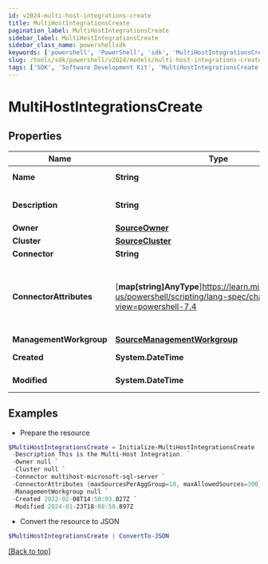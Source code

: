 ```yaml
---
id: v2024-multi-host-integrations-create
title: MultiHostIntegrationsCreate
pagination_label: MultiHostIntegrationsCreate
sidebar_label: MultiHostIntegrationsCreate
sidebar_class_name: powershellsdk
keywords: ['powershell', 'PowerShell', 'sdk', 'MultiHostIntegrationsCreate', 'V2024MultiHostIntegrationsCreate'] 
slug: /tools/sdk/powershell/v2024/models/multi-host-integrations-create
tags: ['SDK', 'Software Development Kit', 'MultiHostIntegrationsCreate', 'V2024MultiHostIntegrationsCreate']
---
```



# MultiHostIntegrationsCreate

## Properties

Name | Type | Description | Notes
------------ | ------------- | ------------- | -------------
**Name** | **String** | Multi-Host Integration's human-readable name. | [required]
**Description** | **String** | Multi-Host Integration's human-readable description. | [required]
**Owner** | [**SourceOwner**](source-owner) |  | [required]
**Cluster** | [**SourceCluster**](source-cluster) |  | [optional] 
**Connector** | **String** | Connector script name. | [required]
**ConnectorAttributes** | [**map[string]AnyType**]https://learn.microsoft.com/en-us/powershell/scripting/lang-spec/chapter-04?view=powershell-7.4 | Multi-Host Integration specific configuration. User can add any number of additional attributes. e.g. maxSourcesPerAggGroup, maxAllowedSources etc. | [optional] 
**ManagementWorkgroup** | [**SourceManagementWorkgroup**](source-management-workgroup) |  | [optional] 
**Created** | **System.DateTime** | Date-time when the source was created | [optional] 
**Modified** | **System.DateTime** | Date-time when the source was last modified. | [optional] 

## Examples

- Prepare the resource
```powershell
$MultiHostIntegrationsCreate = Initialize-MultiHostIntegrationsCreate  -Name My Multi-Host Integration `
 -Description This is the Multi-Host Integration. `
 -Owner null `
 -Cluster null `
 -Connector multihost-microsoft-sql-server `
 -ConnectorAttributes {maxSourcesPerAggGroup=10, maxAllowedSources=300} `
 -ManagementWorkgroup null `
 -Created 2022-02-08T14:50:03.827Z `
 -Modified 2024-01-23T18:08:50.897Z
```

- Convert the resource to JSON
```powershell
$MultiHostIntegrationsCreate | ConvertTo-JSON
```


[[Back to top]](#) 

